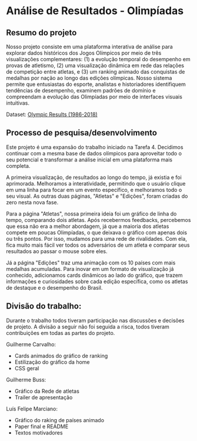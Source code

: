 # Análise de Resultados - Olimpíadas

## Resumo do projeto

Nosso projeto consiste em uma plataforma interativa de análise para explorar dados históricos dos Jogos Olímpicos por meio de três visualizações complementares: (1) a evolução temporal do desempenho em provas de atletismo, (2) uma visualização dinâmica em rede das relações de competição entre atletas, e (3) um ranking animado das conquistas de medalhas por nação ao longo das edições olímpicas. Nosso sistema permite que entusiastas do esporte, analistas e historiadores identifiquem tendências de desempenho, examinem padrões de domínio e compreendam a evolução das Olimpíadas por meio de interfaces visuais intuitivas.

Dataset: [Olympic Results (1986-2018)](https://www.kaggle.com/datasets/piterfm/olympic-games-medals-19862018?select=olympic_results.csv)

## Processo de pesquisa/desenvolvimento

Este projeto é uma expansão do trabalho iniciado na Tarefa 4. Decidimos continuar com a mesma base de dados olímpicos para aproveitar todo o seu potencial e transformar a análise inicial em uma plataforma mais completa.

A primeira visualização, de resultados ao longo do tempo, já existia e foi aprimorada. Melhoramos a interatividade, permitindo que o usuário clique em uma linha para focar em um evento específico, e melhoramos todo o seu visual. As outras duas páginas, "Atletas" e "Edições", foram criadas do zero nesta nova fase.

Para a página "Atletas", nossa primeira ideia foi um gráfico de linha do tempo, comparando dois atletas. Após recebermos feedbacks, percebemos que essa não era a melhor abordagem, já que a maioria dos atletas compete em poucas Olimpíadas, o que deixava o gráfico com apenas dois ou três pontos. Por isso, mudamos para uma rede de rivalidades. Com ela, fica muito mais fácil ver todos os adversários de um atleta e comparar seus resultados ao passar o mouse sobre eles.

Já a página "Edições" traz uma animação com os 10 países com mais medalhas acumuladas. Para inovar em um formato de visualização já conhecido, adicionamos cards dinâmicos ao lado do gráfico, que trazem informações e curiosidades sobre cada edição específica, como os atletas de destaque e o desempenho do Brasil. 

## Divisão do trabalho:

Durante o trabalho todos tiveram participação nas discussões e decisões de projeto. A divisão a seguir não foi seguida a risca, todos  tiveram contribuições em todas as partes do projeto.

Guilherme Carvalho:
  - Cards animados do gráfico de ranking
  - Estilização do gráfico da home
  - CSS geral

Guilherme Buss:
  - Gráfico da Rede de atletas
  - Trailer de apresentação
    
Luís Felipe Marciano:
  - Gráfico do raking de países animado
  - Paper final e README
  - Textos motivadores
